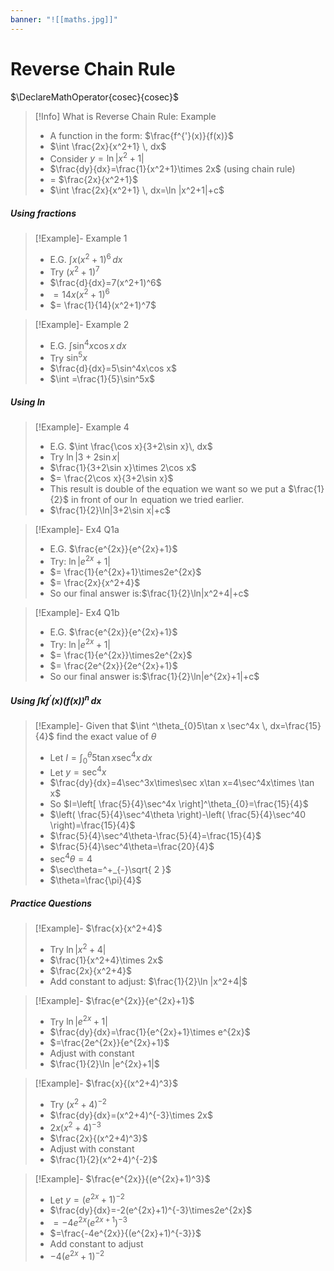```yaml
---
banner: "![[maths.jpg]]"
---
```

# Reverse Chain Rule
$\DeclareMathOperator{cosec}{cosec}$
> [!Info] What is Reverse Chain Rule: Example
> - A function in the form: $\frac{f^{'}(x)}{f(x)}$
> - $\int \frac{2x}{x^2+1} \, dx$
> - Consider $y=\ln |x^2+1|$
> - $\frac{dy}{dx}=\frac{1}{x^2+1}\times 2x$ (using chain rule)
> - = $\frac{2x}{x^2+1}$
> - $\int \frac{2x}{x^2+1} \, dx=\ln |x^2+1|+c$

##### Using fractions

> [!Example]- Example 1
> - E.G. $\int x(x^2+1)^6\, dx$
> - Try $(x^2+1)^7$
> - $\frac{d}{dx}=7(x^2+1)^6$
> - $= 14x(x^2+1)^6$
> - $= \frac{1}{14}(x^2+1)^7$

> [!Example]- Example 2
> - E.G. $\int \sin^4x\cos x\, dx$
> - Try $\sin^5x$
> - $\frac{d}{dx}=5\sin^4x\cos x$
> - $\int  =\frac{1}{5}\sin^5x$

##### Using $\ln$

> [!Example]- Example 4
> - E.G. $\int \frac{\cos x}{3+2\sin x}\, dx$
> - Try $\ln|3+2\sin x|$
> - $\frac{1}{3+2\sin x}\times 2\cos x$
> - $= \frac{2\cos x}{3+2\sin x}$
> - This result is double of the equation we want so we put a $\frac{1}{2}$ in front of our $\ln$ equation we tried earlier.
> - $\frac{1}{2}\ln|3+2\sin x|+c$

> [!Example]- Ex4 Q1a
> - E.G. $\frac{e^{2x}}{e^{2x}+1}$
> - Try: $\ln|e^{2x}+1|$
> - $= \frac{1}{e^{2x}+1}\times2e^{2x}$
> - $= \frac{2x}{x^2+4}$
> - So our final answer is:$\frac{1}{2}\ln|x^2+4|+c$

> [!Example]- Ex4 Q1b
> - E.G. $\frac{e^{2x}}{e^{2x}+1}$
> - Try: $\ln|e^{2x}+1|$
> - $= \frac{1}{e^{2x}}\times2e^{2x}$
> - $= \frac{2e^{2x}}{2e^{2x}+1}$
> - So our final answer is:$\frac{1}{2}\ln|e^{2x}+1|+c$

##### Using $\int kf^{'}(x)(f(x))^n \, dx$

> [!Example]- Given that $\int ^\theta_{0}5\tan x \sec^4x \, dx=\frac{15}{4}$ find the exact value of $\theta$
> - Let $I=\int ^\theta_{0}5\tan x \sec^4x \, dx$
> - Let $y=\sec^4x$
> - $\frac{dy}{dx}=4\sec^3x\times\sec x\tan x=4\sec^4x\times \tan x$
> - So $I=\left[ \frac{5}{4}\sec^4x \right]^\theta_{0}=\frac{15}{4}$
> - $\left( \frac{5}{4}\sec^4\theta \right)-\left( \frac{5}{4}\sec^40 \right)=\frac{15}{4}$
> - $\frac{5}{4}\sec^4\theta-\frac{5}{4}=\frac{15}{4}$
> - $\frac{5}{4}\sec^4\theta=\frac{20}{4}$
> - $\sec^4\theta=4$
> - $\sec\theta=^+_{-}\sqrt{ 2 }$
> - $\theta=\frac{\pi}{4}$

##### Practice Questions

> [!Example]- $\frac{x}{x^2+4}$
> - Try $\ln |x^2+4|$
> - $\frac{1}{x^2+4}\times 2x$
> - $\frac{2x}{x^2+4}$
> - Add constant to adjust:
>   $\frac{1}{2}\ln |x^2+4|$

> [!Example]- $\frac{e^{2x}}{e^{2x}+1}$
> - Try $\ln |e^{2x}+1|$
> - $\frac{dy}{dx}=\frac{1}{e^{2x}+1}\times e^{2x}$
> - $=\frac{2e^{2x}}{e^{2x}+1}$
> - Adjust with constant 
> - $\frac{1}{2}\ln |e^{2x}+1|$

> [!Example]- $\frac{x}{(x^2+4)^3}$
> - Try $(x^2+4)^{-2}$
> - $\frac{dy}{dx}=(x^2+4)^{-3}\times 2x$
> - $2x(x^2+4)^{-3}$
> - $\frac{2x}{(x^2+4)^3}$
> - Adjust with constant 
> - $\frac{1}{2}(x^2+4)^{-2}$

> [!Example]- $\frac{e^{2x}}{(e^{2x}+1)^3}$
> - Let $y=(e^{2x}+1)^{-2}$
> - $\frac{dy}{dx}=-2(e^{2x}+1)^{-3}\times2e^{2x}$
> - $=-4e^{2x}(e^{2x+1})^{-3}$
> - $=\frac{-4e^{2x}}{(e^{2x}+1)^{-3}}$
> - Add constant to adjust 
> - $-4(e^{2x}+1)^{-2}$

